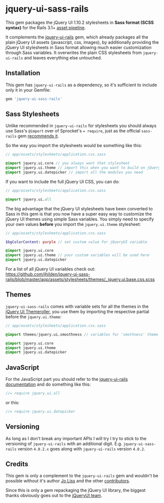 # jquery-ui-sass-rails

This gem packages the jQuery UI 1.10.2 stylesheets in **Sass format (SCSS syntax)** for the Rails 3.1+ [asset
pipeline](http://guides.rubyonrails.org/asset_pipeline.html).

It complements the [jquery-ui-rails](https://github.com/joliss/jquery-ui-rails) gem, which already packages all the plain jQuery UI assets (javascript, css, images), by additionally providing the jQuery UI stylesheets in Sass format allowing much easier customization through Sass variables.  It overwrites the plain CSS stylesheets from `jquery-ui-rails` and leaves everything else untouched.


## Installation

This gem has `jquery-ui-rails` as a dependency, so it's sufficient to include only it in your Gemfile:

```ruby
gem 'jquery-ui-sass-rails'
```

## Sass Stylesheets

Unlike recommended in `jquery-ui-rails` for stylesheets you should always use Sass's `@import` over of Sprocket's `= require`, just as the official `sass-rails` gem [recommends it](https://github.com/rails/sass-rails#important-note).

So the way you import the stylesheets would be something like this:

```sass
// app/assets/stylesheets/application.css.sass

@import jquery.ui.core // you always want that stylesheet
@import jquery.ui.theme // import this when you want to build on jQuery UI's themeing
@import jquery.ui.datepicker // import all the modules you need
```

If you want to include the full jQuery UI CSS, you can do:

```sass
// app/assets/stylesheets/application.css.sass

@import jquery.ui.all
```

The big advantage that the jQuery UI stylesheets have been converted to Sass in this gem is that you now have a super easy way to customize the jQuery UI themes using simple Sass variables.  You simply need to specify your own values **before** you import the `jquery.ui.theme` stylesheet:

```sass
// app/assets/stylesheets/application.css.sass

$bgColorContent: purple // set custom value for jQueryUI variable

@import jquery.ui.core
@import jquery.ui.theme // your custom variables will be used here
@import jquery.ui.datepicker
```

For a list of all jQuery UI variables check out:  https://github.com/jhilden/jquery-ui-sass-rails/blob/master/app/assets/stylesheets/themes/_jquery.ui.base.css.scss


## Themes

`jquery-ui-sass-rails` comes with variable sets for all the themes in the [jQuery UI Themeroller](http://jqueryui.com/themeroller/), you use them by importing the respective partial before the `jquery.ui.theme`:

```sass
// app/assets/stylesheets/application.css.sass

@import themes/jquery.ui.smoothness // variables for 'smothness' theme

@import jquery.ui.core
@import jquery.ui.theme
@import jquery.ui.datepicker
```


## JavaScript

For the JavaScript part you should refer to the [jquery-ui-rails documentation](https://github.com/joliss/jquery-ui-rails) and do something like this:

```javascript
//= require jquery.ui.all
```

or this:

```javascript
//= require jquery.ui.datepicker
```

## Versioning

As long as I don't break any important APIs I will try I try to stick to the versioning of `jquery-ui-rails` with an additional digit.  E.g. `jquery-ui-sass-rails` version `4.0.2.x` goes along with `jquery-ui-rails` version `4.0.2`.


## Credits

This gem is only a complement to the `jquery-ui-rails` gem and wouldn't be possible without it's author [Jo Liss](https://github.com/joliss) and the other [contributors](https://github.com/joliss/jquery-ui-rails/contributors).

Since this is only a gem repackaging the jQuery UI library, the biggest thanks obviously goes out to the [jQueryUI team](http://jqueryui.com/about/).
